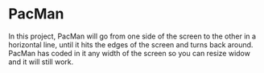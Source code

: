 # PacMan
In this project, PacMan will go from one side of the screen to the other in a horizontal line, until it hits the edges of the screen and turns back around. PacMan has coded in it any width of the screen so you can resize widow and it will still work.
